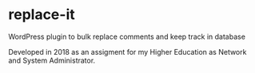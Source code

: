 # replace-it
WordPress plugin to bulk replace comments and keep track in database

Developed in 2018 as an assigment for my Higher Education as Network and System Administrator.
